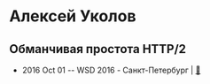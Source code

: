 # Алексей Уколов

## Обманчивая простота HTTP&#x2F;2
- 2016 Oct 01 -- WSD 2016 - Санкт-Петербург  | [:notebook:](https://wsd.events/2016/10/01/pres/http2-simplicity/)  
